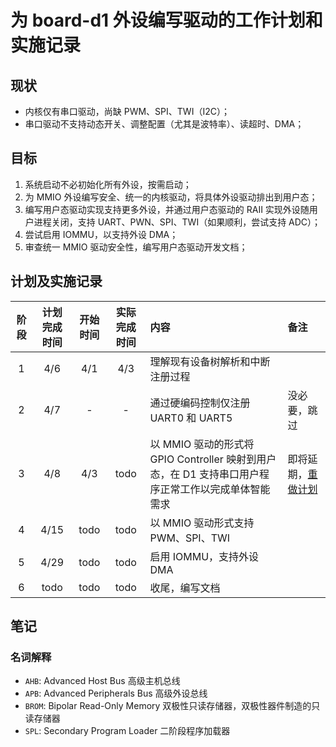﻿# 为 board-d1 外设编写驱动的工作计划和实施记录

## 现状

- 内核仅有串口驱动，尚缺 PWM、SPI、TWI（I2C）；
- 串口驱动不支持动态开关、调整配置（尤其是波特率）、读超时、DMA；

## 目标

1. 系统启动不必初始化所有外设，按需启动；
2. 为 MMIO 外设编写安全、统一的内核驱动，将具体外设驱动排出到用户态；
3. 编写用户态驱动实现支持更多外设，并通过用户态驱动的 RAII 实现外设随用户进程关闭，支持 UART、PWN、SPI、TWI（如果顺利，尝试支持 ADC）；
4. 尝试启用 IOMMU，以支持外设 DMA；
5. 审查统一 MMIO 驱动安全性，编写用户态驱动开发文档；

## 计划及实施记录

| 阶段 | 计划完成时间 | 开始时间 | 实际完成时间 | 内容 | 备注
| :-: | :-:  | :-:  | :-:  | :- | :-
|  1  | 4/6  | 4/1  | 4/3  | 理解现有设备树解析和中断注册过程 |
|  2  | 4/7  |  -   |  -   | 通过硬编码控制仅注册 UART0 和 UART5 | 没必要，跳过
|  3  | 4/8  | 4/3  | todo | 以 MMIO 驱动的形式将 GPIO Controller 映射到用户态，在 D1 支持串口用户程序正常工作以完成单体智能需求 | 即将延期，[重做计划](20220408-summary.md)
|  4  | 4/15 | todo | todo | 以 MMIO 驱动形式支持 PWM、SPI、TWI |
|  5  | 4/29 | todo | todo | 启用 IOMMU，支持外设 DMA |
|  6  | todo | todo | todo | 收尾，编写文档 |

## 笔记

### 名词解释

- `AHB`: Advanced Host Bus 高级主机总线
- `APB`: Advanced Peripherals Bus 高级外设总线
- `BROM`: Bipolar Read-Only Memory 双极性只读存储器，双极性器件制造的只读存储器
- `SPL`: Secondary Program Loader 二阶段程序加载器
